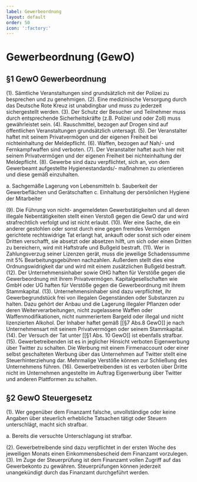 ```yaml
---
label: Gewerbeordnung
layout: default
order: 50
icon: ':factory:'
---
```


# Gewerbeordnung (GewO)

## §1 GewO Gewerbeordnung
(1). Sämtliche Veranstaltungen sind grundsätzlich mit der Polizei zu besprechen und zu genehmigen.
(2). Eine medizinische Versorgung durch das Deutsche Rote Kreuz ist unabdingbar und muss zu jederzeit sichergestellt werden.
(3). Der Schutz der Besucher und Teilnehmer muss durch entsprechende Sicherheitskräfte (z.B. Polizei und oder Zoll) muss gewährleistet sein.
(4). Rauschmittel, bezogen auf Drogen sind auf öffentlichen Veranstaltungen grundsätzlich untersagt.
(5). Der Veranstalter haftet mit seinem Privatvermögen und der eigenen Freiheit bei nichteinhaltung der Meldepflicht.
(6). Waffen, bezogen auf Nah/- und Fernkampfwaffen sind verboten.
(7). Der Veranstalter haftet auch hier mit seinem Privatvermögen und der eigenen Freiheit bei nichteinhaltung der Meldepflicht.
(8). Gewerbe sind dazu verpflichtet, sich an, von dem Gewerbeamt aufgestellte Hygienestandards/- maßnahmen zu orientieren und diese gemäß einzuhalten.

a. Sachgemäße Lagerung von Lebensmitteln
b. Sauberkeit der Gewerbeflächen und Gerätschaften
c. Einhaltung der persönlichen Hygiene der Mitarbeiter

(9). Die Führung von nicht- angemeldeten Gewerbstätigkeiten und all deren illegale Nebentätigkeiten stellt einen Verstoß gegen die GewO dar und wird strafrechtlich verfolgt und ist nicht erlaubt.
(10). Wer eine Sache, die ein anderer gestohlen oder sonst durch eine gegen fremdes Vermögen gerichtete rechtswidrige Tat erlangt hat, ankauft oder sonst sich oder einem Dritten verschafft, sie absetzt oder absetzen hilft, um sich oder einen Dritten zu bereichern, wird mit Haftstrafe und Bußgeld bestraft.
(11). Wer in Zahlungsverzug seiner Lizenzen gerät, muss die jeweilige Schadenssumme mit 5% Bearbeitungsgebühren nachzahlen. Außerdem stellt dies eine Ordnungswidrigkeit dar und wird mit einem zusätzlichen Bußgeld bestraft.
(12). Der Unternehmensinhaber sowie OHG haften für Verstöße gegen die Gewerbeordnung mit ihrem Privatvermögen. Kapitalgesellschaften wie GmbH oder UG haften für Verstöße gegen die Gewerbeordnung mit ihrem Stammkapital.
(13). Unternehmensinhaber sind dazu verpflichtet, ihr Gewerbegrundstück frei von illegalen Gegenständen oder Substanzen zu halten. Dazu gehört der Anbau und die Lagerung illegaler Pflanzen oder deren Weiterverarbeitungen, nicht zugelassene Waffen oder Waffenmodifikationen, nicht nummeriertem Bargeld oder illegal und nicht lizenzierten Alkohol. Der Inhaber haftet gemäß [[§7 Abs.8 GewO]] je nach Unternehmensart mit seinem Privatvermögen oder seinem Stammkapital.
(14). Der Versuch der Tat unter [[§1 Abs. 10 GewO]] ist ebenfalls strafbar. 
(15). Gewerbetreibenden ist es in jeglicher Hinsicht verboten Eigenwerbung über Twitter zu schalten. Die Werbung mit einem Firmenaccount oder einer selbst geschalteten Werbung über das Unternehmen auf Twitter stellt eine Steuerhinterziehung dar. Mehrmalige Verstöße können zur Schließung des Unternehmens führen.
(16). Gewerbetreibenden ist es verboten über Dritte nicht im Unternehmen angestellte im Auftrag Eigenwerbung über Twitter und anderen Plattformen zu schalten. 

## §2 GewO Steuergesetz
(1). Wer gegenüber dem Finanzamt falsche, unvollständige oder keine Angaben über steuerlich
erhebliche Tatsachen tätigt oder Steuern unterschlägt, macht sich strafbar.

a. Bereits die versuchte Unterschlagung ist strafbar.

(2). Gewerbetreibende sind dazu verpflichtet in der ersten Woche des jeweiligen Monats einen
Einkommensbescheid dem Finanzamt vorzulegen.
(3). Im Zuge der Steuerprüfung ist dem Finanzamt vollen Zugriff auf das Gewerbekonto zu
gewähren. Steuerprüfungen können jederzeit unangekündigt durch das Finanzamt
durchgeführt werden.
